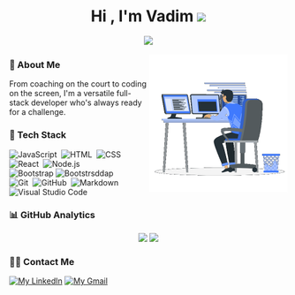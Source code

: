 <h1 align="center"><b>Hi , I'm Vadim </b><img src="https://media.giphy.com/media/hvRJCLFzcasrR4ia7z/giphy.gif" width="35"></h1>

<!-- https://github.com/DenverCoder1/readme-typing-svg/blob/main/README.md -->
<p align="center">
  <img src=
    "https://readme-typing-svg.herokuapp.com?duration=2000&font=Montserrat&color=E67E22&size=40&center=true&vCenter=true&width=600&height=100&lines=Frontend+✔;Backend+✔;Fullstack+✔;Creative+✔✔;Self+learner+✔✔✔;🏀"
    >
  <!-- <a href="https://github.com/DenverCoder1/readme-typing-svg">
  </a> -->
</p>


<picture> <img align="right" src="https://github.com/0xAbdulKhalid/0xAbdulKhalid/raw/main/assets/mdImages/Right_Side.gif" width = 250px></picture>

### 🤟 About Me
From coaching on the court to coding on the screen, I'm a versatile full-stack developer who's always ready for a challenge.

### 🛒 Tech Stack

![JavaScript](https://img.shields.io/badge/-JavaScript-05122A?style=flat&logo=javascript)&nbsp;
![HTML](https://img.shields.io/badge/-HTML-05122A?style=flat&logo=HTML5)&nbsp;
![CSS](https://img.shields.io/badge/-CSS-05122A?style=flat&logo=CSS3&logoColor=1572B6)&nbsp;\
![React](https://img.shields.io/badge/-React-05122A?style=flat&logo=react)&nbsp;
![Node.js](https://img.shields.io/badge/-Node.js-05122A?style=flat&logo=node.js)&nbsp;\
![Bootstrap](https://img.shields.io/badge/-Bootstrap-05122A?style=flat&logo=bootstrap&logoColor=563D7C)
![Bootstrsddap](https://img.shields.io/badge/-Bootstrap-05122A?style=flat&logo=bootstrap&logoColor=563D7C)\
![Git](https://img.shields.io/badge/-Git-05122A?style=flat&logo=git)&nbsp;
![GitHub](https://img.shields.io/badge/-GitHub-05122A?style=flat&logo=github)&nbsp;
![Markdown](https://img.shields.io/badge/-Markdown-05122A?style=flat&logo=markdown)
![Visual Studio Code](https://img.shields.io/badge/-Visual%20Studio%20Code-05122A?style=flat&logo=visual-studio-code&logoColor=007ACC)&nbsp;

### 📊 GitHub Analytics

<p align="center">
  <img height="150em" src="https://github-readme-stats-eight-theta.vercel.app/api/top-langs/?username=vadim-gringauz&layout=compact&langs_count=8&theme=algolia"/>
  <img height="150em" src="https://github-readme-stats-eight-theta.vercel.app/api?username=vadim-gringauz&show_icons=true&theme=algolia&include_all_commits=true&count_private=true"/>
</p>

### 🤝🏻 Contact Me
<p align="center">

[![My LinkedIn](https://img.shields.io/badge/LinkedIn-0077B5?style=for-the-badge&logo=linkedin&logoColor=white)](https://www.linkedin.com/in/vadim-gringauz/)
[![My Gmail](https://img.shields.io/badge/Gmail-D14836?style=for-the-badge&logo=gmail&logoColor=white)](mailto:vadim.grin28@gmail.com)
</p>




